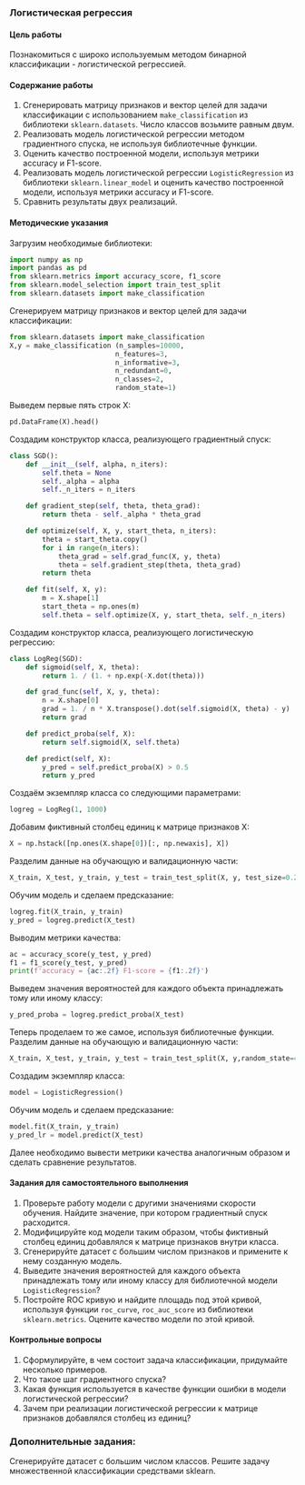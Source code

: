 ### Логистическая регрессия

#### Цель работы

Познакомиться с широко используемым методом бинарной классификации - логистической регрессией.

#### Содержание работы

1. Сгенерировать матрицу признаков и вектор целей для задачи классификации с использованием `make_classification` из библиотеки `sklearn.datasets`. Число классов возьмите равным двум.
2. Реализовать модель логистической регрессии методом градиентного спуска, не используя библиотечные функции.
3. Оценить качество построенной модели, используя метрики accuracy и F1-score.
4. Реализовать модель логистической регрессии `LogisticRegression` из библиотеки `sklearn.linear_model` и оценить качество построенной модели, используя метрики accuracy и F1-score.
5. Сравнить результаты двух реализаций.

#### Методические указания

Загрузим необходимые библиотеки:

```py
import numpy as np
import pandas as pd
from sklearn.metrics import accuracy_score, f1_score
from sklearn.model_selection import train_test_split
from sklearn.datasets import make_classification
```

Сгенерируем матрицу признаков и вектор целей для задачи классификации:

```py
from sklearn.datasets import make_classification
X,y = make_classification (n_samples=10000,
                          n_features=3,
                          n_informative=3,
                          n_redundant=0,
                          n_classes=2,
                          random_state=1)
```

Выведем первые пять строк X:

```py
pd.DataFrame(X).head()
```

Создадим конструктор класса, реализующего градиентный спуск:

```py
class SGD():
    def __init__(self, alpha, n_iters):
        self.theta = None
        self._alpha = alpha
        self._n_iters = n_iters

    def gradient_step(self, theta, theta_grad):
        return theta - self._alpha * theta_grad

    def optimize(self, X, y, start_theta, n_iters):
        theta = start_theta.copy()
        for i in range(n_iters):
            theta_grad = self.grad_func(X, y, theta)
            theta = self.gradient_step(theta, theta_grad)
        return theta

    def fit(self, X, y):
        m = X.shape[1]
        start_theta = np.ones(m)
        self.theta = self.optimize(X, y, start_theta, self._n_iters)
```

Создадим конструктор класса, реализующего логистическую регрессию:

```py
class LogReg(SGD):
    def sigmoid(self, X, theta):
        return 1. / (1. + np.exp(-X.dot(theta)))

    def grad_func(self, X, y, theta):
        n = X.shape[0]
        grad = 1. / n * X.transpose().dot(self.sigmoid(X, theta) - y)
        return grad

    def predict_proba(self, X):
        return self.sigmoid(X, self.theta)

    def predict(self, X):
        y_pred = self.predict_proba(X) > 0.5
        return y_pred
```
Создаём экземпляр класса со следующими параметрами:

```py
logreg = LogReg(1, 1000)
```

Добавим фиктивный столбец единиц к матрице признаков X:

```py
X = np.hstack([np.ones(X.shape[0])[:, np.newaxis], X])
```

Разделим данные на обучающую и валидационную части:

```py
X_train, X_test, y_train, y_test = train_test_split(X, y, test_size=0.2, random_state=42)
```
Обучим модель и сделаем предсказание:

```py
logreg.fit(X_train, y_train)
y_pred = logreg.predict(X_test)
```

Выводим метрики качества:

```py
ac = accuracy_score(y_test, y_pred)
f1 = f1_score(y_test, y_pred)
print(f'accuracy = {ac:.2f} F1-score = {f1:.2f}')
```
Выведем значения вероятностей для каждого объекта принадлежать тому или иному классу:

```py
y_pred_proba = logreg.predict_proba(X_test)
```

Теперь проделаем то же самое, используя библиотечные функции.
Разделим данные на обучающую и валидационную части:

```py
X_train, X_test, y_train, y_test = train_test_split(X, y,random_state=42, test_size=0.2)
```

Создадим экземпляр класса:

```py
model = LogisticRegression()
```
Обучим модель и сделаем предсказание:

```py
model.fit(X_train, y_train)
y_pred_lr = model.predict(X_test)
```
Далее необходимо вывести метрики качества аналогичным образом и сделать сравнение результатов.


#### Задания для самостоятельного выполнения

1. Проверьте работу модели с другими значениями скорости обучения. Найдите значение, при котором градиентный спуск расходится.
2. Модифицируйте код модели таким образом, чтобы фиктивный столбец единиц добавлялся к матрице признаков внутри класса.
3. Сгенерируйте датасет с большим числом признаков и примените к нему созданную модель.
4. Выведите значения вероятностей для каждого объекта принадлежать тому или иному классу для библиотечной модели `LogisticRegression`?
5. Постройте ROC кривую и найдите площадь под этой кривой, используя функции `roc_curve`, `roc_auc_score` из библиотеки `sklearn.metrics`. Оцените качество модели по этой кривой.

#### Контрольные вопросы

1. Сформулируйте, в чем состоит задача классификации, придумайте несколько примеров.
2. Что такое шаг градиентного спуска?
3. Какая функция используется в качестве функции ошибки в модели логистической регрессии?
4. Зачем при реализации логистической регрессии к матрице признаков добавлялся столбец из единиц?

### Дополнительные задания:
Сгенерируйте датасет с большим числом классов. Решите задачу множественной классификации средствами sklearn.